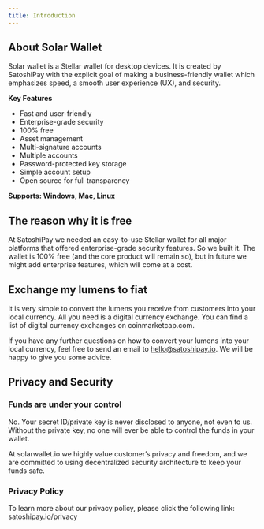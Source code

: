 ```yaml
---
title: Introduction
---
```

## About Solar Wallet

Solar wallet is a Stellar wallet for desktop devices. It is created by SatoshiPay with the explicit goal of making a business-friendly wallet which emphasizes speed, a smooth user experience (UX), and security. 

**Key Features**

* Fast and user-friendly
* Enterprise-grade security 
* 100% free
* Asset management
* Multi-signature accounts
* Multiple accounts
* Password-protected key storage
* Simple account setup
* Open source for full transparency

**Supports: Windows, Mac, Linux**

## The reason why it is free

At SatoshiPay we needed an easy-to-use Stellar wallet for all major platforms that offered enterprise-grade security features. So we built it. The wallet is 100% free (and the core product will remain so), but in future we might add enterprise features, which will come at a cost.

## Exchange my lumens to fiat

It is very simple to convert the lumens you receive from customers into your local currency. All you need is a digital currency exchange. You can find a list of digital currency exchanges on coinmarketcap.com.

If you have any further questions on how to convert your lumens into your local currency, feel free to send an email to hello@satoshipay.io. We will be happy to give you some advice.

## Privacy and Security

### Funds are under your control

No. Your secret ID/private key is never disclosed to anyone, not even to us. Without the private key, no one will ever be able to control the funds in your wallet. 

At solarwallet.io we highly value customer’s privacy and freedom, and we are committed to using decentralized security architecture to keep your funds safe. 

### Privacy Policy

To learn more about our privacy policy, please click the following link:
satoshipay.io/privacy
